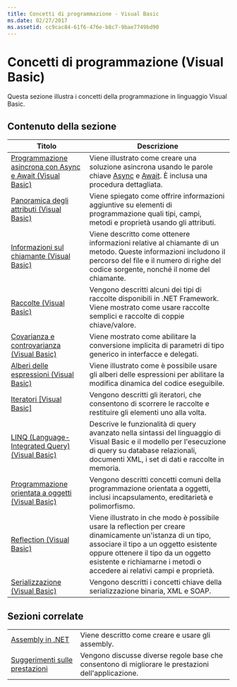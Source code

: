 ```yaml
---
title: Concetti di programmazione - Visual Basic
ms.date: 02/27/2017
ms.assetid: cc9cac84-61f6-476e-b8c7-9bae7749bd90
---
```


# <a name="programming-concepts-visual-basic"></a>Concetti di programmazione (Visual Basic)

Questa sezione illustra i concetti della programmazione in linguaggio Visual Basic.

## <a name="in-this-section"></a>Contenuto della sezione

|Titolo|Descrizione|
|-----------|-----------------|
|[Programmazione asincrona con Async e Await (Visual Basic)](../../../visual-basic/programming-guide/concepts/async/index.md)|Viene illustrato come creare una soluzione asincrona usando le parole chiave [Async](../../../visual-basic/language-reference/modifiers/async.md) e [Await](../../../visual-basic/language-reference/operators/await-operator.md). È inclusa una procedura dettagliata.|
|[Panoramica degli attributi (Visual Basic)](../../../visual-basic/programming-guide/concepts/attributes/index.md)|Viene spiegato come offrire informazioni aggiuntive su elementi di programmazione quali tipi, campi, metodi e proprietà usando gli attributi.|
|[Informazioni sul chiamante (Visual Basic)](../../../visual-basic/programming-guide/concepts/caller-information.md)|Viene descritto come ottenere informazioni relative al chiamante di un metodo. Queste informazioni includono il percorso del file e il numero di righe del codice sorgente, nonché il nome del chiamante.|
|[Raccolte (Visual Basic)](../../../visual-basic/programming-guide/concepts/collections.md)|Vengono descritti alcuni dei tipi di raccolte disponibili in .NET Framework. Viene mostrato come usare raccolte semplici e raccolte di coppie chiave/valore.|
|[Covarianza e controvarianza (Visual Basic)](../../../visual-basic/programming-guide/concepts/covariance-contravariance/index.md)|Viene mostrato come abilitare la conversione implicita di parametri di tipo generico in interfacce e delegati.|
|[Alberi delle espressioni (Visual Basic)](../../../visual-basic/programming-guide/concepts/expression-trees/index.md)|Viene illustrato come è possibile usare gli alberi delle espressioni per abilitare la modifica dinamica del codice eseguibile.|
|[Iteratori [Visual Basic]](../../../visual-basic/programming-guide/concepts/iterators.md)|Vengono descritti gli iteratori, che consentono di scorrere le raccolte e restituire gli elementi uno alla volta.|
|[LINQ (Language-Integrated Query) (Visual Basic)](../../../visual-basic/programming-guide/concepts/linq/index.md)|Descrive le funzionalità di query avanzato nella sintassi del linguaggio di Visual Basic e il modello per l'esecuzione di query su database relazionali, documenti XML, i set di dati e raccolte in memoria.|
|[Programmazione orientata a oggetti (Visual Basic)](../../../visual-basic/programming-guide/concepts/object-oriented-programming.md)|Vengono descritti concetti comuni della programmazione orientata a oggetti, inclusi incapsulamento, ereditarietà e polimorfismo.|
|[Reflection (Visual Basic)](../../../visual-basic/programming-guide/concepts/reflection.md)|Viene illustrato in che modo è possibile usare la reflection per creare dinamicamente un'istanza di un tipo, associare il tipo a un oggetto esistente oppure ottenere il tipo da un oggetto esistente e richiamarne i metodi o accedere ai relativi campi e proprietà.|
|[Serializzazione (Visual Basic)](../../../visual-basic/programming-guide/concepts/serialization/index.md)|Vengono descritti i concetti chiave della serializzazione binaria, XML e SOAP.|

## <a name="related-sections"></a>Sezioni correlate

|||
|---|---|
|[Assembly in .NET](../../../standard/assembly/index.md)|Viene descritto come creare e usare gli assembly.|
|[Suggerimenti sulle prestazioni](../../../framework/performance/performance-tips.md) | Vengono discusse diverse regole base che consentono di migliorare le prestazioni dell'applicazione.|

